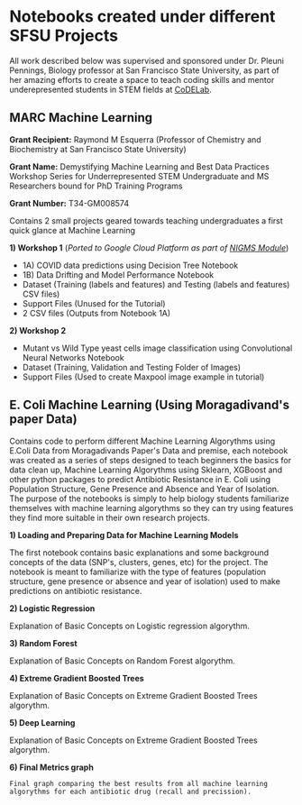 # Notebooks created under different SFSU Projects
All work described below was supervised and sponsored under Dr. Pleuni Pennings, Biology professor at San Francisco State University, as part of her amazing efforts to create a space to teach coding skills and mentor underepresented students in STEM fields at [CoDELab](https://pleunipennings.wordpress.com/).

## MARC Machine Learning

**Grant Recipient:** Raymond M Esquerra (Professor of Chemistry and Biochemistry at San Francisco State University)

**Grant Name:** Demystifying Machine Learning and Best Data Practices Workshop Series for Underrepresented STEM Undergraduate and MS Researchers bound for PhD Training Programs

**Grant Number:** T34-GM008574

Contains 2 small projects geared towards teaching undergraduates a first quick glance at Machine Learning

**1) Workshop 1** (*Ported to Google Cloud Platform as part of [NIGMS Module](https://github.com/NIGMS/Introduction-to-Data-Science-for-Biology)*)
 - 1A) COVID data predictions using Decision Tree Notebook
 - 1B) Data Drifting and Model Performance Notebook
 - Dataset (Training (labels and features) and Testing (labels and features) CSV files)
 - Support Files (Unused for the Tutorial)
 - 2 CSV files (Outputs from Notebook 1A)
 
**2) Workshop 2**
 - Mutant vs Wild Type yeast cells image classification using Convolutional Neural Networks Notebook
 - Dataset (Training, Validation and Testing Folder of Images)
 - Support Files (Used to create Maxpool image example in tutorial)
 
## E. Coli Machine Learning (Using Moragadivand's paper Data)
Contains code to perform different Machine Learning Algorythms using E.Coli Data from Moragadivands Paper's Data and premise, 
each notebook was created as a series of steps designed to teach beginners the basics for data clean up, Machine Learning Algorythms using Sklearn, 
XGBoost and other python packages to predict Antibiotic Resistance in E. Coli using Population Structure, Gene Presence and Absence and Year of Isolation. The purpose of the notebooks is simply to help biology students familiarize themselves with machine learning algorythms so they can try using features they find more suitable in their own research projects.


**1) Loading and Preparing Data for Machine Learning Models**

   The first notebook contains basic explanations and some background concepts of the data (SNP's, clusters, genes, etc) for the project. The notebook is meant to familiarize with the type of features (population structure, gene presence or absence and year of isolation) used to make predictions on antibiotic resistance.
   
**2) Logistic Regression**

   Explanation of Basic Concepts on Logistic regression algorythm.
   
**3) Random Forest**

   Explanation of Basic Concepts on Random Forest algorythm.
   
**4) Extreme Gradient Boosted Trees**

   Explanation of Basic Concepts on Extreme Gradient Boosted Trees algorythm.
   
**5) Deep Learning**

   Explanation of Basic Concepts on Extreme Gradient Boosted Trees algorythm.
   
**6) Final Metrics graph**

    Final graph comparing the best results from all machine learning algorythms for each antibiotic drug (recall and precission).
    
